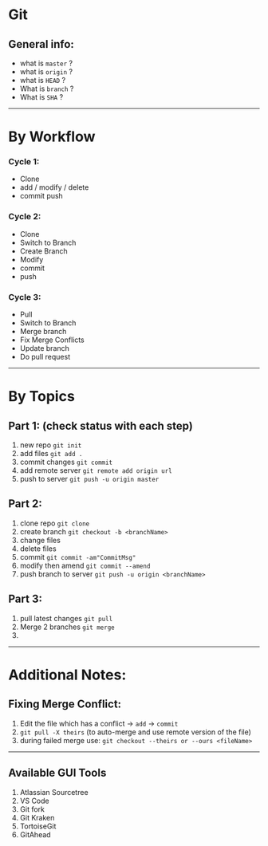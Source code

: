 # Git
## General info:
 - what is `master` ?
 - what is `origin` ?
 - what is `HEAD` ?
 - What is `branch` ?
 - What is `SHA` ?
 
---
# By Workflow

### Cycle 1:
- Clone
- add / modify / delete
- commit push

### Cycle 2:
- Clone
- Switch to Branch
- Create Branch
- Modify
- commit
- push

### Cycle 3:
- Pull
- Switch to Branch
- Merge branch
- Fix Merge Conflicts
- Update branch
- Do pull request

--- 
# By Topics
## Part 1: (check status with each step)
1. new repo `git init`
2. add files `git add .`
3. commit changes `git commit`
4. add remote server `git remote add origin url`
5. push to server `git push -u origin master`

## Part 2:
1. clone repo `git clone`
2. create branch `git checkout -b <branchName>`
2. change files 
3. delete files
4. commit `git commit -am"CommitMsg"`
5. modify then amend `git commit --amend`
4. push branch to server `git push -u origin <branchName>`

## Part 3:
1. pull latest changes `git pull`
2. Merge 2 branches `git merge`
3. 
---
# Additional Notes:

## Fixing Merge Conflict:
1. Edit the file which has a conflict -> `add` -> `commit`
2. `git pull -X theirs` (to auto-merge and use remote version of the file)
3. during failed merge use: `git checkout --theirs or --ours <fileName>`

---
## Available GUI Tools
1. Atlassian Sourcetree
2. VS Code
3. Git fork
4. Git Kraken
5. TortoiseGit
6. GitAhead
